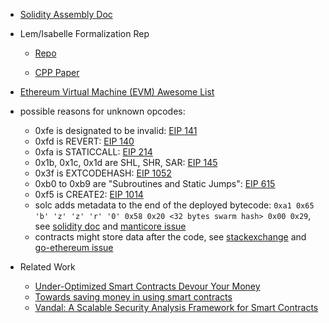 
* [Solidity Assembly Doc](https://solidity.readthedocs.io/en/develop/assembly.html#)

* Lem/Isabelle Formalization Rep

  * [Repo](https://github.com/pirapira/eth-isab1elle/)

  * [CPP Paper](http://doi.org/10.1145/3167084)

* [Ethereum Virtual Machine (EVM) Awesome List](https://github.com/ethereum/wiki/wiki/Ethereum-Virtual-Machine-(EVM)-Awesome-List)
  
* possible reasons for unknown opcodes:
  * 0xfe is designated to be invalid:
    [EIP 141](https://github.com/ethereum/EIPs/blob/master/EIPS/eip-141.md)
  * 0xfd is REVERT:
    [EIP 140](https://github.com/ethereum/EIPs/blob/master/EIPS/eip-140.md)
  * 0xfa is STATICCALL: [EIP 214](https://github.com/ethereum/EIPs/blob/master/EIPS/eip-214.md)
  * 0x1b, 0x1c, 0x1d are SHL, SHR, SAR:
    [EIP 145](https://github.com/ethereum/EIPs/blob/master/EIPS/eip-145.md)
  * 0x3f is EXTCODEHASH:
    [EIP 1052](https://github.com/ethereum/EIPs/blob/master/EIPS/eip-1052.md)
  * 0xb0 to 0xb9 are "Subroutines and Static Jumps":
    [EIP 615](https://github.com/ethereum/EIPs/blob/master/EIPS/eip-615.md)
  * 0xf5 is CREATE2:
    [EIP 1014](https://github.com/ethereum/EIPs/blob/master/EIPS/eip-1014.md)
  * solc adds metadata to the end of the deployed bytecode:
    `0xa1 0x65 'b' 'z' 'z' 'r' '0' 0x58 0x20 <32 bytes swarm hash> 0x00 0x29`, see
    [solidity doc](https://solidity.readthedocs.io/en/develop/metadata.html#encoding-of-the-metadata-hash-in-the-bytecode)
    and [manticore issue](https://github.com/trailofbits/manticore/issues/527)
  * contracts might store data after the code, see
    [stackexchange](https://ethereum.stackexchange.com/questions/15050/extra-byte-in-the-thedao-v1-bytecode/15289#15289)
    and [go-ethereum issue](https://github.com/ethereum/go-ethereum/issues/14376)

* Related Work
  * [Under-Optimized Smart Contracts Devour Your Money](https://arxiv.org/pdf/1703.03994.pdf)
  * [Towards saving money in using smart contracts](https://dl.acm.org/citation.cfm?id=3183420&dl=ACM&coll=DL)
  * [Vandal: A Scalable Security Analysis Framework for Smart Contracts](https://arxiv.org/abs/1809.03981)

